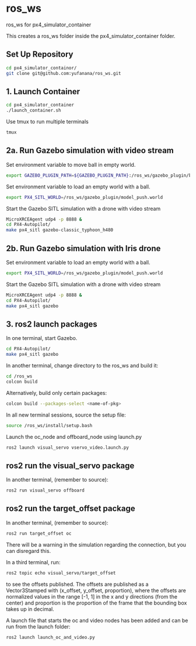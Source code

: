 
# ros_ws

ros_ws for px4_simulator_container

This creates a ros_ws folder inside the px4_simulator_container folder.

## Set Up Repository

```bash
cd px4_simulator_containor/
git clone git@github.com:yufanana/ros_ws.git
```

## 1. Launch Container

```bash
cd px4_simulator_container
./launch_container.sh
```

Use tmux to run multiple terminals

```bash
tmux
```

## 2a. Run Gazebo simulation with video stream

Set environment variable to move ball in empty world.

```bash
export GAZEBO_PLUGIN_PATH=${GAZEBO_PLUGIN_PATH}:/ros_ws/gazebo_plugin/build
```

Set environment variable to load an empty world with a ball.

```bash
export PX4_SITL_WORLD=/ros_ws/gazebo_plugin/model_push.world
```

Start the Gazebo SITL simulation with a drone with video stream

```bash
MicroXRCEAgent udp4 -p 8888 &
cd PX4-Autopilot/
make px4_sitl gazebo-classic_typhoon_h480
```

## 2b. Run Gazebo simulation with Iris drone

Set environment variable to load an empty world with a ball.

```bash
export PX4_SITL_WORLD=/ros_ws/gazebo_plugin/model_push.world
```

Start the Gazebo SITL simulation with a drone with video stream

```bash
MicroXRCEAgent udp4 -p 8888 &
cd PX4-Autopilot/
make px4_sitl gazebo
```

## 3. ros2 launch packages

In one terminal, start Gazebo.

```bash
cd PX4-Autopilot/
make px4_sitl gazebo
```

In another terminal, change directory to the ros_ws and build it:

```bash
cd /ros_ws
colcon build
```

Alternatively, build only certain packages:

```bash
colcon build --packages-select <name-of-pkg>
```

In all new terminal sessions, source the setup file:

```bash
source /ros_ws/install/setup.bash
```

Launch the oc_node and offboard_node using launch.py

```bash
ros2 launch visual_servo vservo_video.launch.py
```

## ros2 run the visual_servo package

In another terminal, (remember to source):

```bash
ros2 run visual_servo offboard
```

## ros2 run the target_offset package

In another terminal, (remember to source):

```bash
ros2 run target_offset oc
```

There will be a warning in the simulation regarding the connection, but you can disregard this.

In a third terminal, run:

```bash
ros2 topic echo visual_servo/target_offset
```

to see the offsets published. The offsets are published as a Vector3Stamped with (x_offset, y_offset, proportion), where the offsets are normalized values in the range [-1, 1] in the x and y directions (from the center) and proportion is the proportion of the frame that the bounding box takes up in decimal.

A launch file that starts the oc and video nodes has been added and can be run from the launch folder:

```bash
ros2 launch launch_oc_and_video.py
```
